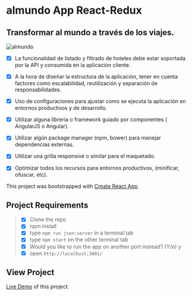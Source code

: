 # almundo App React-Redux

## Transformar al mundo a través de los viajes.

![almundo](https://user-images.githubusercontent.com/25851867/44922229-72142080-ad0a-11e8-987a-01d72cfc94ed.gif)


* [x] La funcionalidad de listado y filtrado de hoteles debe estar soportada por la API y
consumida en la aplicación cliente.

* [x] A la hora de diseñar la estructura de la aplicación, tener en cuenta factores como
escalabilidad, reutilización y separación de responsabilidades.

* [x] Uso de configuraciones para ajustar como se ejecuta la aplicación en entornos productivos
y de desarrollo.

* [x] Utilizar alguna librería o framework guiado por componentes ( AngularJS o Angular).

* [x] Utilizar algún package manager (npm, bower) para manejar dependencias externas.

* [x] Utilizar una grilla responsive o similar para el maquetado.

* [x] Optimizar todos los recursos para entornos productivos, (minificar, ofuscar, etc).


This project was bootstrapped with [Create React App](https://github.com/facebookincubator/create-react-app).

## Project Requirements

> * [x] Clone the repo
> * [x] npm install
> * [x] type ```npm run json:server``` in a terminal tab
> * [x] type ```npm start``` on the other terminal tab
> * [x] Would you like to run the app on another port instead? (Y/n) y
> * [x] open ```http://localhost:3001/```

## View Project

[Live Demo](https://esteban-towerz.github.io/react-practice/) of this project.
